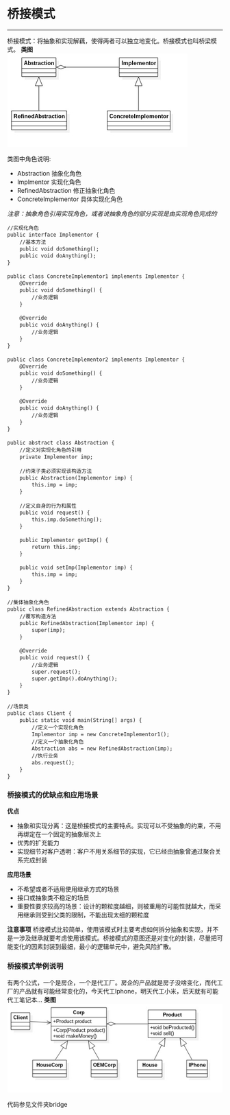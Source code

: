# 桥接模式
---
桥接模式：将抽象和实现解藕，使得两者可以独立地变化。桥接模式也叫桥梁模式。
**类图**<br>
![](bridge.jpg)

类图中角色说明:
- Abstraction 抽象化角色
- Implmentor 实现化角色
- RefinedAbstraction 修正抽象化角色
- ConcreteImplementor 具体实现化角色

*注意：抽象角色引用实现角色，或者说抽象角色的部分实现是由实现角色完成的*

	//实现化角色
	public interface Implementor {
		//基本方法
		public void doSomething();
		public void doAnything();
	}

	public class ConcreteImplementor1 implements Implementor {
		@Override
		public void doSomething() {
			//业务逻辑
		}

		@Override
		public void doAnything() {
			//业务逻辑
		}
	}

	public class ConcreteImplementor2 implements Implementor {
		@Override
		public void doSomething() {
			//业务逻辑
		}

		@Override
		public void doAnything() {
			//业务逻辑
		}
	}

	public abstract class Abstraction {
		//定义对实现化角色的引用
		private Implementor imp;

		//约束子类必须实现该构造方法
		public Abstraction(Implementor imp) {
			this.imp = imp;
		}

		//定义自身的行为和属性
		public void request() {
			this.imp.doSomething();
		}

		public Implementor getImp() {
			return this.imp;
		}

		public void setImp(Implementor imp) {
			this.imp = imp;
		}
	}

	//集体抽象化角色
	public class RefinedAbstraction extends Abstraction {
		//覆写构造方法
		public RefinedAbstraction(Implementor imp) {
			super(imp);
		}

		@Override
		public void request() {
			//业务逻辑
			super.request();
			super.getImp().doAnything();
		}
	}

	//场景类
	public class Client {
		public static void main(String[] args) {
			//定义一个实现化角色
			Implementor imp = new ConcreteImplementor1();
			//定义一个抽象化角色
			Abstraction abs = new RefinedAbstraction(imp);
			//执行业务
			abs.request();
		}
	}
	
### 桥接模式的优缺点和应用场景
**优点**
- 抽象和实现分离：这是桥接模式的主要特点。实现可以不受抽象的约束，不用再绑定在一个固定的抽象层次上
- 优秀的扩充能力
- 实现细节对客户透明：客户不用关系细节的实现，它已经由抽象曾通过聚合关系完成封装

**应用场景**
- 不希望或者不适用使用继承方式的场景
- 接口或抽象类不稳定的场景
- 重要性要求较高的场景：设计的颗粒度越细，则被重用的可能性就越大，而采用继承则受到父类的限制，不能出现太细的颗粒度

**注意事项**
桥接模式比较简单，使用该模式时主要考虑如何拆分抽象和实现，并不是一涉及继承就要考虑使用该模式。桥接模式的意图还是对变化的封装，尽量把可能变化的因素封装到最细，最小的逻辑单元中，避免风险扩散。

### 桥接模式举例说明
有两个公式，一个是房企，一个是代工厂。房企的产品就是房子没啥变化，而代工厂的产品就有可能经常变化的，今天代工Iphone，明天代工小米，后天就有可能代工笔记本...
**类图**<br>
![](lizi.jpg)

代码参见文件夹bridge